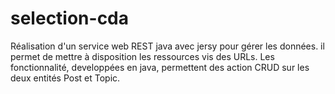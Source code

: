 # selection-cda
Réalisation d'un service web REST java avec jersy pour gérer les données.
il permet de mettre à disposition les ressources vis des URLs.
Les fonctionnalité, developpées en java, permettent des action CRUD sur les deux entités Post et Topic. 
